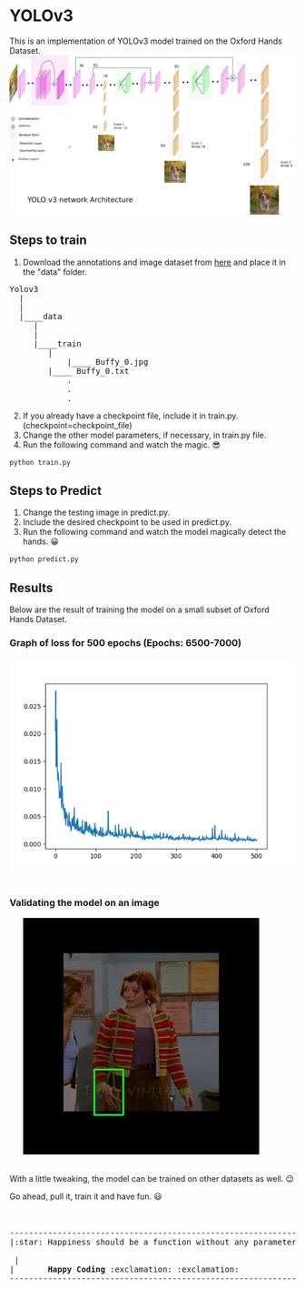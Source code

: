# YOLOv3 
This is an implementation of YOLOv3 model trained on the Oxford Hands Dataset.
![](images/yolov3.png)

## Steps to train
1. Download the annotations and image dataset from [here](https://drive.google.com/file/d/1KHzFdt3ZpdOcvyGgmfdqZsn-8-088JO6/view?usp=sharing) and place it in the "data" folder. <br>
<pre>
Yolov3
  |
  |
  |____data 
	 |
	 |
	 |____train 
		|
 	        |____ Buffy_0.jpg 
		|____ Buffy_0.txt 
			.
			.
			.
</pre>
2. If you already have a checkpoint file, include it in train.py. (checkpoint=checkpoint_file) <br>
3. Change the other model parameters, if necessary, in train.py file. <br>
4. Run the following command and watch the magic. :sunglasses: <br>
```.bash
python train.py
```

## Steps to Predict
1. Change the testing image in predict.py. <br>
2. Include the desired checkpoint to be used in predict.py. <br>
3. Run the following command and watch the model magically detect the hands. :grinning: <br>
```.bash
python predict.py
```
## Results
Below are the result of training the model on a small subset of Oxford Hands Dataset. <br>
### Graph of loss for 500 epochs (Epochs: 6500-7000)
![](images/final-loss_7000.png)<br><br>
### Validating the model on an image 
&nbsp; &nbsp; &nbsp; ![](images/Result.jpg)<br><br>

With a little tweaking, the model can be trained on other datasets as well. :wink: <br>

Go ahead, pull it, train it and have fun. :smiley: <br><br><br>
<pre>
-------------------------------------------------------------------------------
|:star: Happiness should be a function without any parameters :star: <br> <br> |
|	    <b>Happy Coding</b> :exclamation: :exclamation:		       |
------------------------------------------------------------------------------
</pre>
